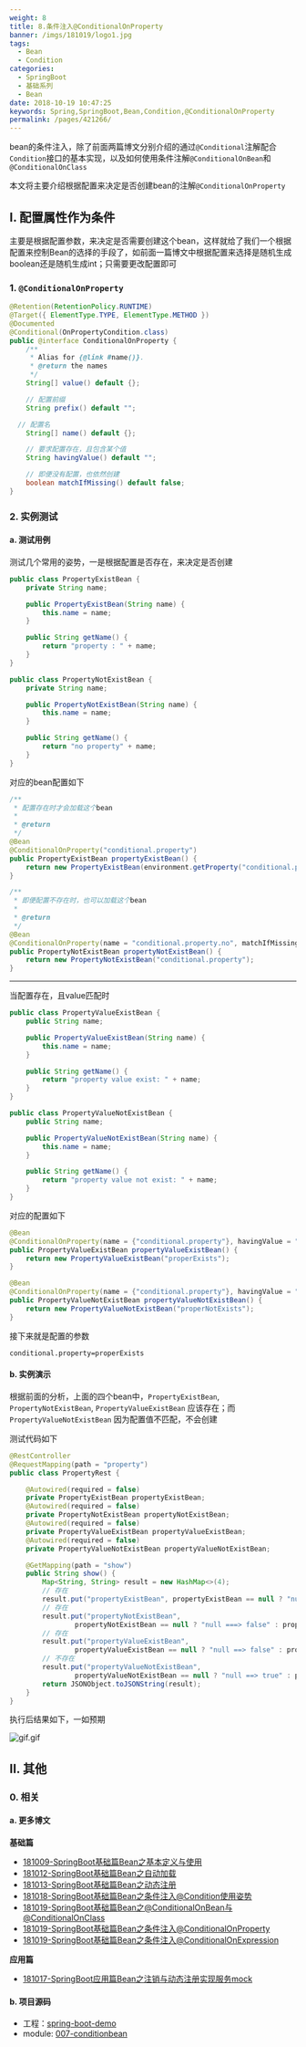 ```yaml
---
weight: 8
title: 8.条件注入@ConditionalOnProperty
banner: /imgs/181019/logo1.jpg
tags: 
  - Bean
  - Condition
categories: 
  - SpringBoot
  - 基础系列
  - Bean
date: 2018-10-19 10:47:25
keywords: Spring,SpringBoot,Bean,Condition,@ConditionalOnProperty
permalink: /pages/421266/
---
```


bean的条件注入，除了前面两篇博文分别介绍的通过`@Conditional`注解配合`Condition`接口的基本实现，以及如何使用条件注解`@ConditionalOnBean`和`@ConditionalOnClass`

本文将主要介绍根据配置来决定是否创建bean的注解`@ConditionalOnProperty`


<!-- more -->

## I. 配置属性作为条件

主要是根据配置参数，来决定是否需要创建这个bean，这样就给了我们一个根据配置来控制Bean的选择的手段了，如前面一篇博文中根据配置来选择是随机生成boolean还是随机生成int；只需要更改配置即可

### 1. `@ConditionalOnProperty`

```java
@Retention(RetentionPolicy.RUNTIME)
@Target({ ElementType.TYPE, ElementType.METHOD })
@Documented
@Conditional(OnPropertyCondition.class)
public @interface ConditionalOnProperty {
	/**
	 * Alias for {@link #name()}.
	 * @return the names
	 */
	String[] value() default {};

	// 配置前缀
	String prefix() default "";

  // 配置名
	String[] name() default {};

	// 要求配置存在，且包含某个值
	String havingValue() default "";

	// 即便没有配置，也依然创建
	boolean matchIfMissing() default false;
}
```

### 2. 实例测试

#### a. 测试用例

测试几个常用的姿势，一是根据配置是否存在，来决定是否创建

```java
public class PropertyExistBean {
    private String name;

    public PropertyExistBean(String name) {
        this.name = name;
    }

    public String getName() {
        return "property : " + name;
    }
}

public class PropertyNotExistBean {
    private String name;

    public PropertyNotExistBean(String name) {
        this.name = name;
    }

    public String getName() {
        return "no property" + name;
    }
}
```

对应的bean配置如下

```java
/**
 * 配置存在时才会加载这个bean
 *
 * @return
 */
@Bean
@ConditionalOnProperty("conditional.property")
public PropertyExistBean propertyExistBean() {
    return new PropertyExistBean(environment.getProperty("conditional.property"));
}

/**
 * 即便配置不存在时，也可以加载这个bean
 *
 * @return
 */
@Bean
@ConditionalOnProperty(name = "conditional.property.no", matchIfMissing = true)
public PropertyNotExistBean propertyNotExistBean() {
    return new PropertyNotExistBean("conditional.property");
}
```

--- 

当配置存在，且value匹配时

```java
public class PropertyValueExistBean {
    public String name;

    public PropertyValueExistBean(String name) {
        this.name = name;
    }

    public String getName() {
        return "property value exist: " + name;
    }
}

public class PropertyValueNotExistBean {
    public String name;

    public PropertyValueNotExistBean(String name) {
        this.name = name;
    }

    public String getName() {
        return "property value not exist: " + name;
    }
}
```

对应的配置如下

```java
@Bean
@ConditionalOnProperty(name = {"conditional.property"}, havingValue = "properExists")
public PropertyValueExistBean propertyValueExistBean() {
    return new PropertyValueExistBean("properExists");
}

@Bean
@ConditionalOnProperty(name = {"conditional.property"}, havingValue = "properNotExists")
public PropertyValueNotExistBean propertyValueNotExistBean() {
    return new PropertyValueNotExistBean("properNotExists");
}
```

接下来就是配置的参数

```properties
conditional.property=properExists
```

#### b. 实例演示

根据前面的分析，上面的四个bean中，`PropertyExistBean`, `PropertyNotExistBean`, `PropertyValueExistBean` 应该存在；而`PropertyValueNotExistBean` 因为配置值不匹配，不会创建

测试代码如下

```java
@RestController
@RequestMapping(path = "property")
public class PropertyRest {

    @Autowired(required = false)
    private PropertyExistBean propertyExistBean;
    @Autowired(required = false)
    private PropertyNotExistBean propertyNotExistBean;
    @Autowired(required = false)
    private PropertyValueExistBean propertyValueExistBean;
    @Autowired(required = false)
    private PropertyValueNotExistBean propertyValueNotExistBean;

    @GetMapping(path = "show")
    public String show() {
        Map<String, String> result = new HashMap<>(4);
        // 存在
        result.put("propertyExistBean", propertyExistBean == null ? "null ===> false" : propertyExistBean.getName());
        // 存在
        result.put("propertyNotExistBean",
                propertyNotExistBean == null ? "null ===> false" : propertyNotExistBean.getName());
        // 存在
        result.put("propertyValueExistBean",
                propertyValueExistBean == null ? "null ==> false" : propertyValueExistBean.getName());
        // 不存在
        result.put("propertyValueNotExistBean",
                propertyValueNotExistBean == null ? "null ==> true" : propertyValueNotExistBean.getName());
        return JSONObject.toJSONString(result);
    }
}
```

执行后结果如下，一如预期

![gif.gif](/imgs/181019/01.gif)

## II. 其他

### 0. 相关

#### a. 更多博文

**基础篇**

- [181009-SpringBoot基础篇Bean之基本定义与使用](http://spring.hhui.top/spring-blog/2018/10/09/181009-SpringBoot%E5%9F%BA%E7%A1%80%E7%AF%87Bean%E4%B9%8B%E5%9F%BA%E6%9C%AC%E5%AE%9A%E4%B9%89%E4%B8%8E%E4%BD%BF%E7%94%A8/)
- [181012-SpringBoot基础篇Bean之自动加载](http://spring.hhui.top/spring-blog/2018/10/12/181012-SpringBoot%E5%9F%BA%E7%A1%80%E7%AF%87Bean%E4%B9%8B%E8%87%AA%E5%8A%A8%E5%8A%A0%E8%BD%BD/)
- [181013-SpringBoot基础篇Bean之动态注册](http://spring.hhui.top/spring-blog/2018/10/13/181013-SpringBoot%E5%9F%BA%E7%A1%80%E7%AF%87Bean%E4%B9%8B%E5%8A%A8%E6%80%81%E6%B3%A8%E5%86%8C/)
- [181018-SpringBoot基础篇Bean之条件注入@Condition使用姿势](http://spring.hhui.top/spring-blog/2018/10/18/181018-SpringBoot%E5%9F%BA%E7%A1%80%E7%AF%87Bean%E4%B9%8B%E6%9D%A1%E4%BB%B6%E6%B3%A8%E5%85%A5-Condition%E4%BD%BF%E7%94%A8%E5%A7%BF%E5%8A%BF/)
- [181019-SpringBoot基础篇Bean之@ConditionalOnBean与@ConditionalOnClass](http://spring.hhui.top/spring-blog/2018/10/19/181019-SpringBoot%E5%9F%BA%E7%A1%80%E7%AF%87Bean%E4%B9%8B-ConditionalOnBean%E4%B8%8E@ConditionalOnClass/)
- [181019-SpringBoot基础篇Bean之条件注入@ConditionalOnProperty](http://spring.hhui.top/spring-blog/2018/10/19/181019-SpringBoot%E5%9F%BA%E7%A1%80%E7%AF%87Bean%E4%B9%8B%E6%9D%A1%E4%BB%B6%E6%B3%A8%E5%85%A5-ConditionalOnProperty/)
- [181019-SpringBoot基础篇Bean之条件注入@ConditionalOnExpression](http://spring.hhui.top/spring-blog/2018/10/19/181019-SpringBoot%E5%9F%BA%E7%A1%80%E7%AF%87Bean%E4%B9%8B%E6%9D%A1%E4%BB%B6%E6%B3%A8%E5%85%A5-ConditionalOnExpression/)

**应用篇**

- [181017-SpringBoot应用篇Bean之注销与动态注册实现服务mock](http://spring.hhui.top/spring-blog/2018/10/17/181017-SpringBoot%E5%BA%94%E7%94%A8%E7%AF%87Bean%E4%B9%8B%E6%B3%A8%E9%94%80%E4%B8%8E%E5%8A%A8%E6%80%81%E6%B3%A8%E5%86%8C%E5%AE%9E%E7%8E%B0%E6%9C%8D%E5%8A%A1mock/)

#### b. 项目源码

- 工程：[spring-boot-demo](https://github.com/liuyueyi/spring-boot-demo)
- module: [007-conditionbean](https://github.com/liuyueyi/spring-boot-demo/tree/master/spring-boot/007-conditionbean)

